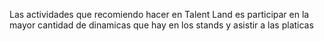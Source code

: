 Las actividades que recomiendo hacer en Talent Land es participar en la mayor cantidad de dinamicas que hay en los stands y asistir a las platicas 
